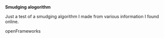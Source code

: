 

**Smudging alogorithm**

Just a test of a smudging algorithm I made from various information I found online.

openFrameworks

